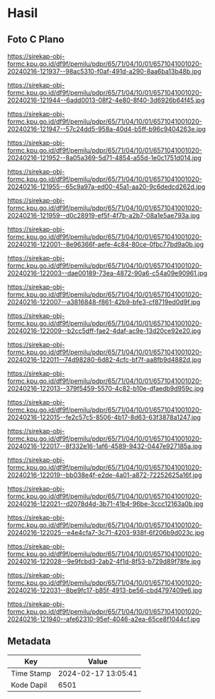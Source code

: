 # Hasil

## Foto C Plano

https://sirekap-obj-formc.kpu.go.id/df9f/pemilu/pdpr/65/71/04/10/01/6571041001020-20240216-121937--98ac5310-f0af-491d-a290-8aa6ba13b48b.jpg

https://sirekap-obj-formc.kpu.go.id/df9f/pemilu/pdpr/65/71/04/10/01/6571041001020-20240216-121944--6add0013-08f2-4e80-8f40-3d6926b64f45.jpg

https://sirekap-obj-formc.kpu.go.id/df9f/pemilu/pdpr/65/71/04/10/01/6571041001020-20240216-121947--57c24dd5-958a-40d4-b5ff-b96c9404263e.jpg

https://sirekap-obj-formc.kpu.go.id/df9f/pemilu/pdpr/65/71/04/10/01/6571041001020-20240216-121952--8a05a369-5d71-4854-a55d-1e0c1751d014.jpg

https://sirekap-obj-formc.kpu.go.id/df9f/pemilu/pdpr/65/71/04/10/01/6571041001020-20240216-121955--65c9a97a-ed00-45a1-aa20-9c6dedcd262d.jpg

https://sirekap-obj-formc.kpu.go.id/df9f/pemilu/pdpr/65/71/04/10/01/6571041001020-20240216-121959--d0c28919-ef5f-4f7b-a2b7-08a1e5ae793a.jpg

https://sirekap-obj-formc.kpu.go.id/df9f/pemilu/pdpr/65/71/04/10/01/6571041001020-20240216-122001--8e96366f-aefe-4c84-80ce-0fbc77bd9a0b.jpg

https://sirekap-obj-formc.kpu.go.id/df9f/pemilu/pdpr/65/71/04/10/01/6571041001020-20240216-122003--dae00189-73ea-4872-90a6-c54a09e90961.jpg

https://sirekap-obj-formc.kpu.go.id/df9f/pemilu/pdpr/65/71/04/10/01/6571041001020-20240216-122007--a3816848-f861-42b9-bfe3-cf8719ed0d9f.jpg

https://sirekap-obj-formc.kpu.go.id/df9f/pemilu/pdpr/65/71/04/10/01/6571041001020-20240216-122009--b2cc5dff-fae2-4daf-ac9e-13d20ce92e20.jpg

https://sirekap-obj-formc.kpu.go.id/df9f/pemilu/pdpr/65/71/04/10/01/6571041001020-20240216-122011--74d98280-6d82-4cfc-bf7f-aa8fb9d4882d.jpg

https://sirekap-obj-formc.kpu.go.id/df9f/pemilu/pdpr/65/71/04/10/01/6571041001020-20240216-122013--379f5459-5570-4c82-b10e-dfaedb9d959c.jpg

https://sirekap-obj-formc.kpu.go.id/df9f/pemilu/pdpr/65/71/04/10/01/6571041001020-20240216-122015--fe2c57c5-8506-4b17-8d63-63f3878a1247.jpg

https://sirekap-obj-formc.kpu.go.id/df9f/pemilu/pdpr/65/71/04/10/01/6571041001020-20240216-122017--8f332e16-1af6-4589-9432-0447e927185a.jpg

https://sirekap-obj-formc.kpu.go.id/df9f/pemilu/pdpr/65/71/04/10/01/6571041001020-20240216-122019--bb038e4f-e2de-4a01-a872-72252625a16f.jpg

https://sirekap-obj-formc.kpu.go.id/df9f/pemilu/pdpr/65/71/04/10/01/6571041001020-20240216-122021--d2078d4d-3b71-41b4-96be-3ccc12163a0b.jpg

https://sirekap-obj-formc.kpu.go.id/df9f/pemilu/pdpr/65/71/04/10/01/6571041001020-20240216-122025--e4e4cfa7-3c71-4203-938f-6f206b9d023c.jpg

https://sirekap-obj-formc.kpu.go.id/df9f/pemilu/pdpr/65/71/04/10/01/6571041001020-20240216-122028--9e9fcbd3-2ab2-4f1d-8f53-b729d89f78fe.jpg

https://sirekap-obj-formc.kpu.go.id/df9f/pemilu/pdpr/65/71/04/10/01/6571041001020-20240216-122031--8be9fc17-b85f-4913-be56-cbd4797409e6.jpg

https://sirekap-obj-formc.kpu.go.id/df9f/pemilu/pdpr/65/71/04/10/01/6571041001020-20240216-121940--afe62310-95ef-4046-a2ea-65ce8f1044cf.jpg


## Metadata

| Key        | Value               |
| ---------- | ------------------- |
| Time Stamp | 2024-02-17 13:05:41 |
| Kode Dapil | 6501                |




